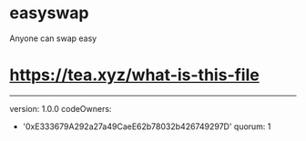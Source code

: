 # easyswap
Anyone can swap easy
# https://tea.xyz/what-is-this-file
---
version: 1.0.0
codeOwners:
  - '0xE333679A292a27a49CaeE62b78032b426749297D'
quorum: 1
